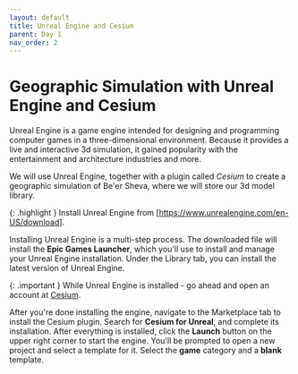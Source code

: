 ```yaml
---
layout: default
title: Unreal Engine and Cesium
parent: Day 1
nav_order: 2
---
```


# Geographic Simulation with Unreal Engine and Cesium

Unreal Engine is a game engine intended for designing and programming computer games in a three-dimensional environment. Because it provides a live and interactive 3d simulation, it gained popularity with the entertainment and architecture industries and more.

We will use Unreal Engine, together with a plugin called _Cesium_ to create a geographic simulation of Be'er Sheva, where we will store our 3d model library.

{: .highlight }
Install Unreal Engine from [https://www.unrealengine.com/en-US/download].

Installing Unreal Engine is a multi-step process. The downloaded file will install the **Epic Games Launcher**, which you'll use to install and manage your Unreal Engine installation. Under the Library tab, you can install the latest version of Unreal Engine.

{: .important }
While Unreal Engine is installed - go ahead and open an account at [Cesium].

After you're done installing the engine, navigate to the Marketplace tab to install the Cesium plugin. Search for **Cesium for Unreal**, and complete its installation.
After everything is installed, click the **Launch** button on the upper right corner to start the engine. You'll be prompted to open a new project and select a template for it. Select the **game** category and a **blank** template.

[https://www.unrealengine.com/en-us/download]: https://www.unrealengine.com/en-US/download
[cesium]: https://cesium.com/
